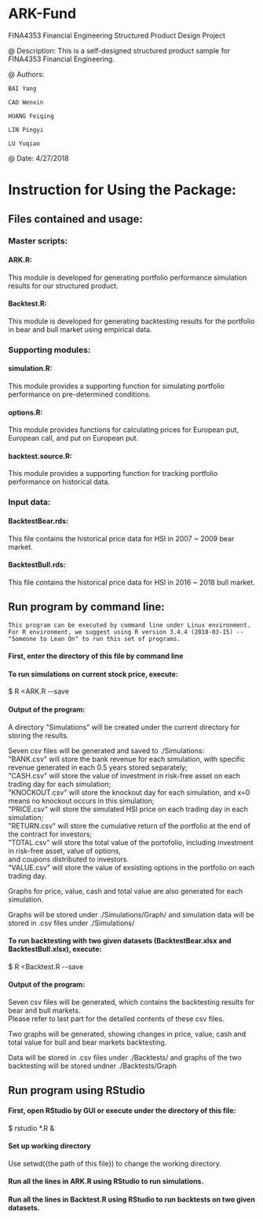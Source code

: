 # ARK-Fund
FINA4353 Financial Engineering Structured Product Design Project

@ Description:
  This is a self-designed structured product sample for FINA4353 Financial Engineering.

@ Authors:

    BAI Yang
  
    CAO Wenxin
  
    HUANG Feiqing
  
    LIN Pingyi
  
    LU Yuqiao

@ Date: 4/27/2018


# Instruction for Using the Package:

## Files contained and usage:

### Master scripts:
#### ARK.R: 
This module is developed for generating portfolio performance simulation results for our structured product.
#### Backtest.R: 
This module is developed for generating backtesting results for the portfolio in bear and bull market using empirical data.

### Supporting modules:
#### simulation.R:
This module provides a supporting function for simulating portfolio performance on pre-determined conditions.
#### options.R:
This module provides functions for calculating prices for European put, European call, and put on European put.
#### backtest.source.R:
This module provides a supporting function for tracking portfolio performance on historical data.

### Input data:
#### BacktestBear.rds: 
This file contains the historical price data for HSI in 2007 ~ 2009 bear market.
#### BacktestBull.rds:
This file contains the historical price data for HSI in 2016 ~ 2018 bull market.

## Run program by command line:
    This program can be executed by command line under Linux environment.
    For R environment, we suggest using R version 3.4.4 (2018-03-15) -- "Someone to Lean On" to run this set of programs.
#### First, enter the directory of this file by command line
#### To run simulations on current stock price, execute: 

$ R <ARK.R --save <br>

#### Output of the program:

  A directory "Simulations" will be created under the current directory for storing the results. <br>
  
  Seven csv files will be generated and saved to ./Simulations: <br>
  "BANK.csv" will store the bank revenue for each simulation, with specific revenue generated in each 0.5 years stored separately; <br>
  "CASH.csv" will store the value of investment in risk-free asset on each trading day for each simulation; <br>
  "KNOCKOUT.csv" will store the knockout day for each simulation, and x=0 means no knockout occurs in this simulation; <br>
  "PRICE.csv" will store the simulated HSI price on each trading day in each simulation; <br>
  "RETURN.csv" will store the cumulative return of the portfolio at the end of the contract for investors; <br>
  "TOTAL.csv" will store the total value of the portofolio, including investment in risk-free asset, value of options, <br>
   and coupons distributed to investors. <br>
  "VALUE.csv" will store the value of exsisting options in the portfolio on each trading day. <br>
  
  Graphs for price, value, cash and total value are also generated for each simulation. <br>
  
  Graphs will be stored under ./Simulations/Graph/ and simulation data will be stored in .csv files under ./Simulations/ <br>
#### To run backtesting with two given datasets (BacktestBear.xlsx and BacktestBull.xlsx), execute: 

$ R <Backtest.R --save

#### Output of the program:

  Seven csv files will be generated, which contains the backtesting results for bear and bull markets. <br>
  Please refer to last part for the detailed contents of these csv files. <br>
  
  Two graphs will be generated, showing changes in price, value, cash and total value for bull and bear markets backtesting. <br>
  
  Data will be stored in .csv files under ./Backtests/ and graphs of the two backtesting will be stored undner ./Backtests/Graph <br>

## Run program using RStudio
#### First, open RStudio by GUI or execute under the directory of this file: 

$ rstudio *.R &
#### Set up working directory
 
Use setwd({the path of this file}) to change the working directory.
#### Run all the lines in ARK.R using RStudio to run simulations.
#### Run all the lines in Backtest.R using RStudio to run backtests on two given datasets.
